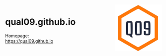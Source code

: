 <img src="images/q09-vector.svg" align="right" width="150" height="150" >

# qual09.github.io

Homepage:  
https://qual09.github.io  

<!--
Github Pages Guides:  
https://pages.github.com  
https://guides.github.com/features/pages  
https://www.youtube.com/watch?v=SKXkC4SqtRk  

 --- -->

<!-- ![Logo](images/q09-raster.png)  -->

